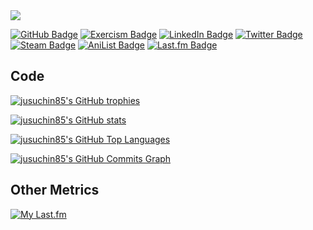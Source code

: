 <picture>
  <source media="(prefers-color-scheme: dark)" srcset="https://readme-typing-svg.demolab.com?font=Alkatra&duration=2000&pause=1000&multiline=true&width=435&height=200&lines=%F0%9F%91%8B+Hi!+I'm+Justin!;%F0%9F%A7%91%E2%80%8D%F0%9F%92%BB+Supporting+our+customers+%40Github;%F0%9F%93%8C+I'm+based+in+Australia;%F0%9F%A7%A0+I'm+learning+Python+%2B+Ruby;%F0%9F%98%8D+Anime%2Fmanga%2Flight+novel+lover.;%F0%9F%8F%8E%EF%B8%8F+McLaren+F1;%E2%9A%BD%EF%B8%8F+Manchester+United&color=FFFFFF" />
  <img src="https://readme-typing-svg.demolab.com?font=Alkatra&duration=2000&pause=1000&multiline=true&width=435&height=200&lines=%F0%9F%91%8B+Hi!+I'm+Justin!;%F0%9F%A7%91%E2%80%8D%F0%9F%92%BB+Supporting+our+customers+%40Github;%F0%9F%93%8C+I'm+based+in+Australia;%F0%9F%A7%A0+I'm+learning+Python+%2B+Ruby;%F0%9F%98%8D+Anime%2Fmanga%2Flight+novel+lover.;%F0%9F%8F%8E%EF%B8%8F+McLaren+F1;%E2%9A%BD%EF%B8%8F+Manchester+United&color=000000" />
</picture>

[![GitHub Badge](https://img.shields.io/badge/GitHub-181717?logo=github&logoColor=fff&style=flat-square)](https://www.github.com/jusuchin85) [![Exercism Badge](https://img.shields.io/badge/Exercism-009CAB?logo=exercism&logoColor=fff&style=flat-square)](https://exercism.org/profiles/jusuchin85) [![LinkedIn Badge](https://img.shields.io/badge/LinkedIn-0A66C2?logo=linkedin&logoColor=fff&style=flat-square)](https://www.linkedin.com/in/jusuchin85) [![Twitter Badge](https://img.shields.io/badge/Twitter-1DA1F2?logo=twitter&logoColor=fff&style=flat-square)](https://www.twitter.com/jusuchin85) [![Steam Badge](https://img.shields.io/badge/Steam-000?logo=steam&logoColor=fff&style=flat-square)](https://steamcommunity.com/id/jusuchin85) [![AniList Badge](https://img.shields.io/badge/AniList-02A9FF?logo=anilist&logoColor=fff&style=flat-square)](https://anilist.co/user/jusuchin85) [![Last.fm Badge](https://img.shields.io/badge/Last.fm-D51007?logo=lastdotfm&logoColor=fff&style=flat-square)](https://www.last.fm/user/jusuchin85)

## Code

[![jusuchin85's GitHub trophies](https://github-profile-trophy.vercel.app/?username=jusuchin85&title=LongTimeUser,Commits,PullRequest,Issues&theme=dracula&margin-w=10&no-frame=true)](https://github.com/jusuchin85)

[![jusuchin85's GitHub stats](https://github-readme-stats-jusuchin85.vercel.app/api?username=jusuchin85&show_icons=true&hide=&count_private=true&title_color=0891b2&text_color=ffffff&icon_color=0891b2&bg_color=1c1917&hide_border=true&show_icons=true)](http://www.github.com/jusuchin85)

[![jusuchin85's GitHub Top Languages](https://github-readme-stats-jusuchin85.vercel.app/api/top-langs/?username=jusuchin85&langs_count=10&title_color=0891b2&text_color=ffffff&icon_color=0891b2&bg_color=1c1917&hide_border=true&locale=en&custom_title=Top%20%Languages)](https://github.com/jusuchin85)

[![jusuchin85's GitHub Commits Graph](https://github-readme-activity-graph.cyclic.app/graph?username=jusuchin85&theme=tokyo-night	)](http://www.github.com/jusuchin85)

## Other Metrics

[![My Last.fm](https://lastfm-recently-played.vercel.app/api?user=jusuchin85&count=10&width=600&loved=true&loved_style=3)](https://www.last.fm/user/jusuchin85)
